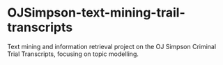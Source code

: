 # OJSimpson-text-mining-trail-transcripts

Text mining and information retrieval project on the OJ Simpson Criminal Trial Transcripts, focusing on topic modelling.